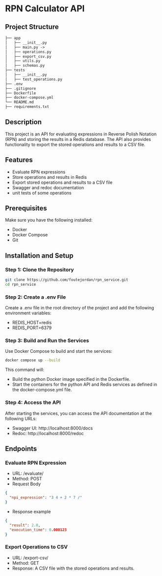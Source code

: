 # RPN Calculator API

## Project Structure

```md
├── app
│   ├── __init__.py
│   ├── main.py -> 
│   ├── operations.py
│   ├── export_csv.py
│   ├── utils.py
│   ├── schemas.py
├── tests
│   ├── __init__.py
│   ├── test_operations.py
├── .env
├── .gitignore
├── Dockerfile
├── docker-compose.yml
└── README.md
├── requirements.txt
```

## Description
This project is an API for evaluating expressions in Reverse Polish Notation (RPN) and storing the results in a Redis database. The API also provides functionality to export the stored operations and results to a CSV file.

## Features
- Evaluate RPN expressions
- Store operations and results in Redis
- Export stored operations and results to a CSV file
- Swagger and redoc documentation
- unit tests of some operations

## Prerequisites
Make sure you have the following installed:
- Docker
- Docker Compose
- Git

## Installation and Setup

### Step 1: Clone the Repository
```bash
git clone https://github.com/foutejordan/rpn_service.git
cd rpn_service
```

### Step 2: Create a .env File

Create a .env file in the root directory of the project and add the following environment variables:
- REDIS_HOST=redis
- REDIS_PORT=6379

### Step 3: Build and Run the Services

Use Docker Compose to build and start the services:
```bash
docker compose up --build
```
This command will:

- Build the python Docker image specified in the Dockerfile.
- Start the containers for the python API and Redis services as defined in the docker-compose.yml file.

### Step 4: Access the API

After starting the services, you can access the API documentation at the following URLs:

- Swagger UI: http://localhost:8000/docs
- Redoc: http://localhost:8000/redoc

## Endpoints
### Evaluate RPN Expression

- URL: /evaluate/
- Method: POST
- Request Body
```json
{
  "npi_expression": "3 4 + 2 * 7 /"
}
```
- Response example
```json
{
  "result": 2.0,
  "execution_time": 0.000123
}
```

### Export Operations to CSV
- URL: /export-csv/
- Method: GET
- Response: A CSV file with the stored operations and results.

